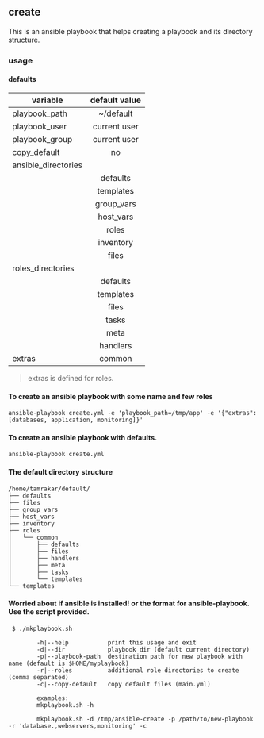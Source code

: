 ## create
This is an ansible playbook that helps creating a playbook and its directory structure.

### usage

#### defaults
| variable | default value |
|----------|:-------------:|
| playbook_path | ~/default |
| playbook_user |   current user |
| playbook_group |   current user |
| copy_default |   no |
| ansible_directories |   |
|  |  defaults |
|  |  templates |
|  |  group_vars |
|  |  host_vars |
|  |  roles |
|  |  inventory |
|  |  files |
| roles_directories |   |
|  |  defaults |
|  |  templates |
|  |  files |
|  |  tasks |
|  |  meta |
|  |  handlers |
| extras | common | 
>extras is defined for roles.

#### To create an ansible playbook with some name and few roles
`
ansible-playbook create.yml -e 'playbook_path=/tmp/app' -e '{"extras": [databases, application, monitoring]}'
`

#### To create an ansible playbook with defaults.
`ansible-playbook create.yml`

#### The default directory structure
```
/home/tamrakar/default/
├── defaults
├── files
├── group_vars
├── host_vars
├── inventory
├── roles
│   └── common
│       ├── defaults
│       ├── files
│       ├── handlers
│       ├── meta
│       ├── tasks
│       └── templates
└── templates
```

#### Worried about if ansible is installed! or the format for ansible-playbook. Use the script provided.
```
 $ ./mkplaybook.sh

        -h|--help           print this usage and exit
        -d|--dir            playbook dir (default current directory)
        -p|--playbook-path  destination path for new playbook with name (default is $HOME/myplaybook)
        -r|--roles          additional role directories to create (comma separated)
        -c|--copy-default   copy default files (main.yml)

        examples:
        mkplaybook.sh -h

        mkplaybook.sh -d /tmp/ansible-create -p /path/to/new-playbook -r 'database.,webservers,monitoring' -c

```
